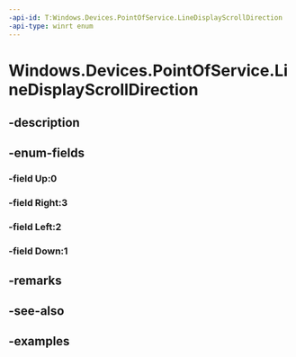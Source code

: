 ```yaml
---
-api-id: T:Windows.Devices.PointOfService.LineDisplayScrollDirection
-api-type: winrt enum
---
```


<!-- Enumeration syntax.
public enum LineDisplayScrollDirection : int 
-->

# Windows.Devices.PointOfService.LineDisplayScrollDirection

## -description

## -enum-fields
### -field Up:0

### -field Right:3

### -field Left:2

### -field Down:1

## -remarks

## -see-also

## -examples

